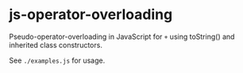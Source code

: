# js-operator-overloading

Pseudo-operator-overloading in JavaScript for `+` using toString() and inherited class constructors.

See `./examples.js` for usage.